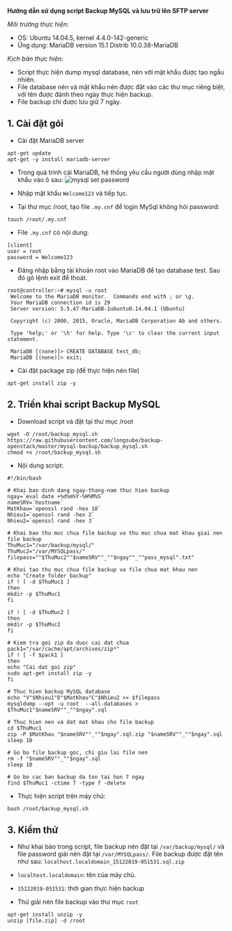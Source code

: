 **Hướng dẫn sử dụng script Backup MySQL và lưu trữ lên SFTP server**

*Môi trường thực hiện:*
 - OS: Ubuntu 14.04.5, kernel 4.4.0-142-generic
 - Ứng dụng: MariaDB version 15.1 Distrib 10.0.38-MariaDB

 *Kịch bản thực hiện:* 
 - Script thực hiện dump mysql database, nén với mật khẩu được tạo ngẫu nhiên.
 - File database nén và mật khẩu nén được đặt vào các thư mục riêng biệt, với tên được đánh theo ngày thực hiện backup.
 - File backup chỉ được lưu giữ 7 ngày.

## 1. Cài đặt gói
 - Cài đặt MariaDB server
```
apt-get update
apt-get -y install mariadb-server
```

 - Trong quá trình cài MariaDB, hệ thống yêu cầu người dùng nhập mật khẩu vào ô sau:
 ![mysql set password](/images/mysql_password.png)

 - Nhập mật khẩu `Welcome123` và tiếp tục.

 - Tại thư mục /root, tạo file `.my.cnf` để login MySql không hỏi password:
```
touch /root/.my.cnf
```

 - File `.my.cnf` có nội dung:
```
[client]
user = root
password = Welcome123
```

 - Đăng nhập bằng tài khoản root vào MariaDB để tạo database test. Sau đó gõ lệnh exit để thoát.

```
root@controller:~# mysql -u root
 Welcome to the MariaDB monitor.  Commands end with ; or \g.
 Your MariaDB connection id is 29
 Server version: 5.5.47-MariaDB-1ubuntu0.14.04.1 (Ubuntu)

 Copyright (c) 2000, 2015, Oracle, MariaDB Corporation Ab and others.

 Type 'help;' or '\h' for help. Type '\c' to clear the current input statement.

 MariaDB [(none)]> CREATE DATABASE test_db;
 MariaDB [(none)]> exit;
```

 - Cài đặt package zip (để thực hiện nén file)
```
apt-get install zip -y
```

## 2. Triển khai script Backup MySQL
 - Download script và đặt tại thư mục /root
```
wget -O /root/backup_mysql.sh https://raw.githubusercontent.com/longsube/backup-openstack/master/mysql-backup/backup_mysql.sh
chmod +x /root/backup_mysql.sh
```

 - Nội dung script:
```
#!/bin/bash

# Khai bao dinh dang ngay-thang-nam thuc hien backup
ngay=`eval date +%d%m%Y-%H%M%S`
nameSRV=`hostname`
MatKhau=`openssl rand -hex 10`
Nhieu1=`openssl rand -hex 2`
Nhieu2=`openssl rand -hex 3`

# Khai bao thu muc chua file backup va thu muc chua mat khau giai nen file backup
ThuMuc1="/var/backup/mysql/"
ThuMuc2="/var/MYSQLpass/"
filepass=""$ThuMuc2""$nameSRV""_""$ngay""_""pass_mysql".txt"

# Khoi tao thu muc chua file backup va file chua mat khau nen
echo "Create folder backup"
if ! [ -d $ThuMuc1 ]
then
mkdir -p $ThuMuc1
fi

if ! [ -d $ThuMuc2 ]
then
mkdir -p $ThuMuc2
fi

# Kiem tra goi zip da duoc cai dat chua
pack1="/var/cache/apt/archives/zip*"
if ! [ -f $pack1 ]
then
echo "Cai dat goi zip"
sudo apt-get install zip -y
fi

# Thuc hien backup MySQL database
echo "V"$Nhieu1"D"$MatKhau"C"$Nhieu2 >> $filepass
mysqldump --opt -u root  --all-databases > $ThuMuc1"$nameSRV""_""$ngay".sql

# Thuc hien nen và dat mat khau cho file backup
cd $ThuMuc1
zip -P $MatKhau "$nameSRV""_""$ngay".sql.zip "$nameSRV""_""$ngay".sql
sleep 10

# Go bo file backup goc, chi giu lai file nen
rm -f "$nameSRV""_""$ngay".sql
sleep 10

# Go bo cac ban backup da ton tai hon 7 ngay
find $ThuMuc1 -ctime 7 -type f -delete
```

 - Thực hiện script trên máy chủ:
```
bash /root/backup_mysql.sh
```

## 3. Kiểm thử
 - Như khai báo trong script, file backup nén đặt tại `/var/backup/mysql/` và file password giải nén đặt tại `/var/MYSQLpass/`. File backup được đặt tên như sau:
 `localhost.localdomain_15122019-051531.sql.zip`
  - `localhost.localdomain`: tên của máy chủ.
  - `15122019-051531`: thời gian thực hiện backup

 - Thử giải nén file backup vào thư mục `root`
 ```
 apt-get install unzip -y
 unzip [file.zip] -d /root
 ```

